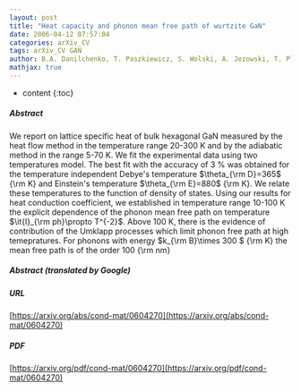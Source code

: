 ```yaml
---
layout: post
title: "Heat capacity and phonon mean free path of wurtzite GaN"
date: 2006-04-12 07:57:04
categories: arXiv_CV
tags: arXiv_CV GAN
author: B.A. Danilchenko, T. Paszkiewicz, S. Wolski, A. Jezowski, T. Plackowski
mathjax: true
---
```


* content
{:toc}

##### Abstract
We report on lattice specific heat of bulk hexagonal GaN measured by the heat flow method in the temperature range 20-300 K and by the adiabatic method in the range 5-70 K. We fit the experimental data using two temperatures model. The best fit with the accuracy of 3 % was obtained for the temperature independent Debye's temperature $\theta_{\rm D}=365$ {\rm K} and Einstein's temperature $\theta_{\rm E}=880$ {\rm K}. We relate these temperatures to the function of density of states. Using our results for heat conduction coefficient, we established in temperature range 10-100 K the explicit dependence of the phonon mean free path on temperature $\it{l}_{\rm ph}\propto T^{-2}$. Above 100 K, there is the evidence of contribution of the Umklapp processes which limit phonon free path at high temepratures. For phonons with energy $k_{\rm B}\times 300 $ {\rm K} the mean free path is of the order 100 {\rm nm}

##### Abstract (translated by Google)


##### URL
[https://arxiv.org/abs/cond-mat/0604270](https://arxiv.org/abs/cond-mat/0604270)

##### PDF
[https://arxiv.org/pdf/cond-mat/0604270](https://arxiv.org/pdf/cond-mat/0604270)

